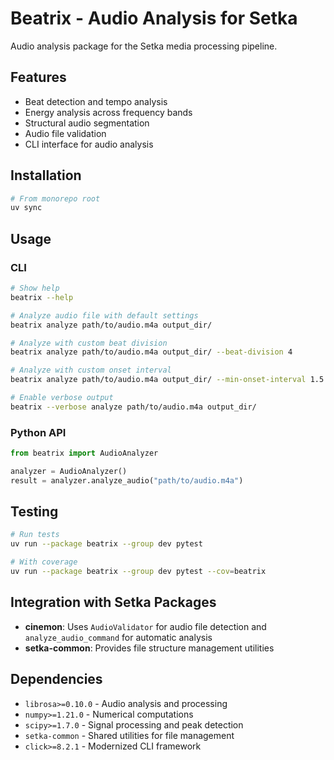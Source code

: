 # Beatrix - Audio Analysis for Setka

Audio analysis package for the Setka media processing pipeline.

## Features

- Beat detection and tempo analysis
- Energy analysis across frequency bands
- Structural audio segmentation
- Audio file validation
- CLI interface for audio analysis

## Installation

```bash
# From monorepo root
uv sync
```

## Usage

### CLI
```bash
# Show help
beatrix --help

# Analyze audio file with default settings
beatrix analyze path/to/audio.m4a output_dir/

# Analyze with custom beat division
beatrix analyze path/to/audio.m4a output_dir/ --beat-division 4

# Analyze with custom onset interval
beatrix analyze path/to/audio.m4a output_dir/ --min-onset-interval 1.5

# Enable verbose output
beatrix --verbose analyze path/to/audio.m4a output_dir/
```

### Python API
```python
from beatrix import AudioAnalyzer

analyzer = AudioAnalyzer()
result = analyzer.analyze_audio("path/to/audio.m4a")
```

## Testing

```bash
# Run tests
uv run --package beatrix --group dev pytest

# With coverage
uv run --package beatrix --group dev pytest --cov=beatrix
```

## Integration with Setka Packages

- **cinemon**: Uses `AudioValidator` for audio file detection and `analyze_audio_command` for automatic analysis
- **setka-common**: Provides file structure management utilities

## Dependencies

- `librosa>=0.10.0` - Audio analysis and processing
- `numpy>=1.21.0` - Numerical computations
- `scipy>=1.7.0` - Signal processing and peak detection
- `setka-common` - Shared utilities for file management
- `click>=8.2.1` - Modernized CLI framework